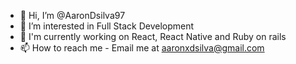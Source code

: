 - 👋 Hi, I’m @AaronDsilva97
- 👀 I’m interested in Full Stack Development
- 🌱 I'm currently working on React, React Native and Ruby on rails
- 📫 How to reach me - Email me at aaronxdsilva@gmail.com


